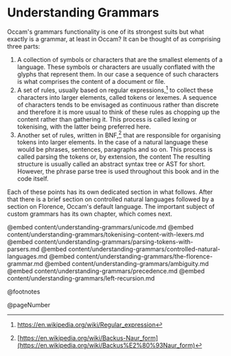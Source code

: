 # Understanding Grammars

Occam's grammars functionality is one of its strongest suits but what exactly is a grammar, at least in Occam?
It can be thought of as comprising three parts:

1. A collection of symbols or characters that are the smallest elements of a language. 
These symbols or characters are usually conflated with the glyphs that represent them. 
In our case a sequence of such characters is what comprises the content of a document or file. 
2. A set of rules, usually based on regular expressions,[^regular-expressions] to collect these characters into larger elements, called tokens or lexemes. 
A sequence of characters tends to be envisaged as continuous rather than discrete and therefore it is more usual to think of these rules as chopping up the content rather than gathering it. 
This process is called lexing or tokenising, with the latter being preferred here.
3. Another set of rules, written in BNF,[^bnf] that are responsible for organising tokens into larger elements. 
In the case of a natural language these would be phrases, sentences, paragraphs and so on. 
This process is called parsing the tokens or, by extension, the content 
The resulting structure is usually called an abstract syntax tree or AST for short. 
However, the phrase parse tree is used throughout this book and in the code itself.

Each of these points has its own dedicated section in what follows.
After that there is a brief section on controlled natural languages followed by a section on Florence, Occam's default language.
The important subject of custom grammars has its own chapter, which comes next.

@embed content/understanding-grammars/unicode.md
@embed content/understanding-grammars/tokenising-content-with-lexers.md
@embed content/understanding-grammars/parsing-tokens-with-parsers.md
@embed content/understanding-grammars/controlled-natural-languages.md
@embed content/understanding-grammars/the-florence-grammar.md
@embed content/understanding-grammars/ambiguity.md
@embed content/understanding-grammars/precedence.md
@embed content/understanding-grammars/left-recursion.md

[^bnf]: [https://en.wikipedia.org/wiki/Backus-Naur_form](https://en.wikipedia.org/wiki/Backus%E2%80%93Naur_form)

[^regular-expressions]: https://en.wikipedia.org/wiki/Regular_expression

@footnotes

@pageNumber
